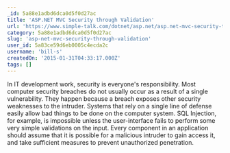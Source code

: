 ```yaml
---
_id: 5a88e1adbd6dca0d5f0d27ac
title: 'ASP.NET MVC Security through Validation'
url: 'https://www.simple-talk.com/dotnet/asp.net/asp.net-mvc-security-through-validation/'
category: 5a88e1adbd6dca0d5f0d27ac
slug: 'asp-net-mvc-security-through-validation'
user_id: 5a83ce59d6eb0005c4ecda2c
username: 'bill-s'
createdOn: '2015-01-31T04:33:17.000Z'
tags: []
---
```


In IT development work, security is everyone's responsibility. Most computer security breaches do not usually occur as a result of a single vulnerability. They happen because a breach exposes other security weaknesses to the intruder. Systems that rely on a single line of defense easily allow bad things to be done on the computer system. SQL Injection, for example, is impossible unless the user-interface fails to perform some very simple validations on the input. Every component in an application should assume that it is possible for a malicious intruder to gain access it, and take sufficient measures to prevent unauthorized penetration.
